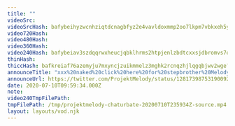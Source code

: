 ```yaml
---
title: ""
videoSrc: 
videoSrcHash: bafybeihyzwcnhziqtdcnagbfyz2e4vavldoxmmp2oo7lkpm7vbkxeh5yyq?filename=projektmelody-chaturbate-20200710T235934Z-source.mp4
video720Hash: 
video480Hash: 
video360Hash: 
video240Hash: bafybeiav3szdqqrwxheucjqbklhrms2htpjenlzbdtcxxsjdbromvs7oiq?filename=projektmelody-chaturbate-20200710T235934Z-240p.mp4
thinHash: 
thiccHash: bafkreiaf76azemyju7mxyncjzuikmmelz3mghk2rcnqzhjlqgqbjwv2wge?filename=20200710T235934Z-thicc.jpg
announceTitle: "xxx%20naked%20click%20here%20for%20stepbrother%20Melody%20stuck%20in%20a%20dryer.%20You%20won%27t%20believe%20number%206"
announceUrl: https://twitter.com/ProjektMelody/status/1281739875319009280
date: 2020-07-10T09:59:34.000Z
note: 
video240TmpFilePath: 
tmpFilePath: /tmp/projektmelody-chaturbate-20200710T235934Z-source.mp4
layout: layouts/vod.njk
---
```

